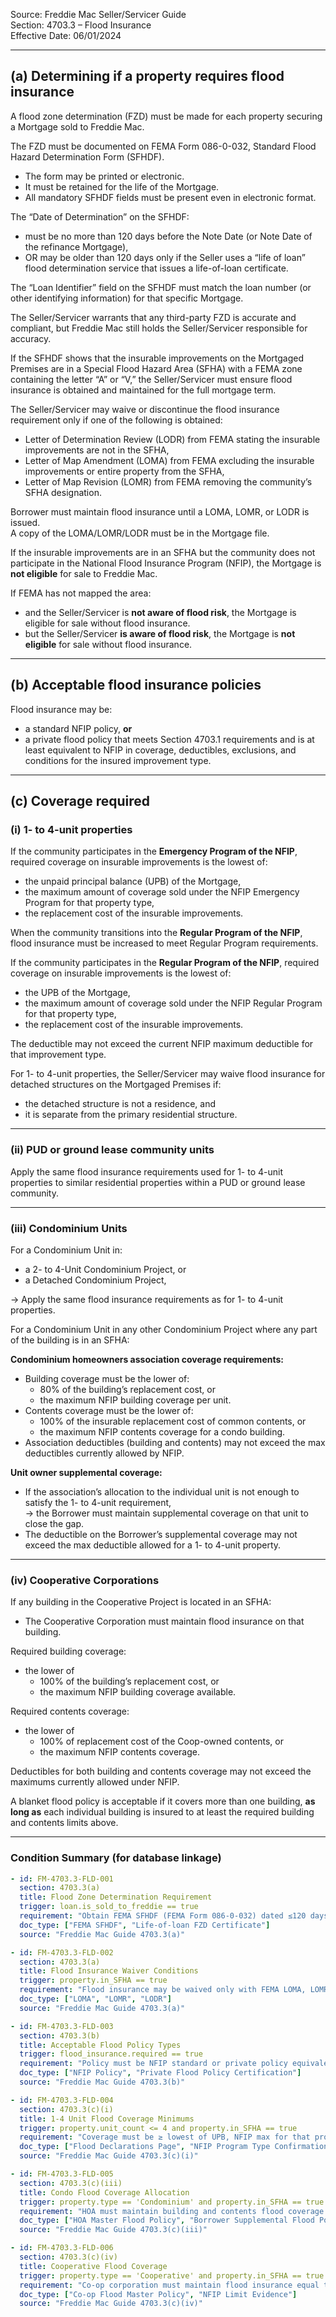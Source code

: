 Source: Freddie Mac Seller/Servicer Guide  
Section: 4703.3 – Flood Insurance  
Effective Date: 06/01/2024  

---

## (a) Determining if a property requires flood insurance

A flood zone determination (FZD) must be made for each property securing a Mortgage sold to Freddie Mac.

The FZD must be documented on FEMA Form 086-0-032, Standard Flood Hazard Determination Form (SFHDF).  
- The form may be printed or electronic.  
- It must be retained for the life of the Mortgage.  
- All mandatory SFHDF fields must be present even in electronic format.

The “Date of Determination” on the SFHDF:
- must be no more than 120 days before the Note Date (or Note Date of the refinance Mortgage),  
- OR may be older than 120 days only if the Seller uses a “life of loan” flood determination service that issues a life-of-loan certificate.

The “Loan Identifier” field on the SFHDF must match the loan number (or other identifying information) for that specific Mortgage.

The Seller/Servicer warrants that any third-party FZD is accurate and compliant, but Freddie Mac still holds the Seller/Servicer responsible for accuracy.

If the SFHDF shows that the insurable improvements on the Mortgaged Premises are in a Special Flood Hazard Area (SFHA) with a FEMA zone containing the letter “A” or “V,” the Seller/Servicer must ensure flood insurance is obtained and maintained for the full mortgage term.

The Seller/Servicer may waive or discontinue the flood insurance requirement only if one of the following is obtained:
- Letter of Determination Review (LODR) from FEMA stating the insurable improvements are not in the SFHA,  
- Letter of Map Amendment (LOMA) from FEMA excluding the insurable improvements or entire property from the SFHA,  
- Letter of Map Revision (LOMR) from FEMA removing the community’s SFHA designation.

Borrower must maintain flood insurance until a LOMA, LOMR, or LODR is issued.  
A copy of the LOMA/LOMR/LODR must be in the Mortgage file.

If the insurable improvements are in an SFHA but the community does not participate in the National Flood Insurance Program (NFIP), the Mortgage is **not eligible** for sale to Freddie Mac.

If FEMA has not mapped the area:
- and the Seller/Servicer is **not aware of flood risk**, the Mortgage is eligible for sale without flood insurance.  
- but the Seller/Servicer **is aware of flood risk**, the Mortgage is **not eligible** for sale without flood insurance.

---

## (b) Acceptable flood insurance policies

Flood insurance may be:
- a standard NFIP policy, **or**
- a private flood policy that meets Section 4703.1 requirements and is at least equivalent to NFIP in coverage, deductibles, exclusions, and conditions for the insured improvement type.

---

## (c) Coverage required

### (i) 1- to 4-unit properties

If the community participates in the **Emergency Program of the NFIP**, required coverage on insurable improvements is the lowest of:
- the unpaid principal balance (UPB) of the Mortgage,  
- the maximum amount of coverage sold under the NFIP Emergency Program for that property type,  
- the replacement cost of the insurable improvements.

When the community transitions into the **Regular Program of the NFIP**, flood insurance must be increased to meet Regular Program requirements.

If the community participates in the **Regular Program of the NFIP**, required coverage on insurable improvements is the lowest of:
- the UPB of the Mortgage,  
- the maximum amount of coverage sold under the NFIP Regular Program for that property type,  
- the replacement cost of the insurable improvements.

The deductible may not exceed the current NFIP maximum deductible for that improvement type.

For 1- to 4-unit properties, the Seller/Servicer may waive flood insurance for detached structures on the Mortgaged Premises if:
- the detached structure is not a residence, and  
- it is separate from the primary residential structure.

---

### (ii) PUD or ground lease community units

Apply the same flood insurance requirements used for 1- to 4-unit properties to similar residential properties within a PUD or ground lease community.

---

### (iii) Condominium Units

For a Condominium Unit in:
- a 2- to 4-Unit Condominium Project, or  
- a Detached Condominium Project,  

→ Apply the same flood insurance requirements as for 1- to 4-unit properties.

For a Condominium Unit in any other Condominium Project where any part of the building is in an SFHA:

**Condominium homeowners association coverage requirements:**
- Building coverage must be the lower of:  
  - 80% of the building’s replacement cost, or  
  - the maximum NFIP building coverage per unit.
- Contents coverage must be the lower of:  
  - 100% of the insurable replacement cost of common contents, or  
  - the maximum NFIP contents coverage for a condo building.
- Association deductibles (building and contents) may not exceed the max deductibles currently allowed by NFIP.

**Unit owner supplemental coverage:**
- If the association’s allocation to the individual unit is not enough to satisfy the 1- to 4-unit requirement,  
  → the Borrower must maintain supplemental coverage on that unit to close the gap.
- The deductible on the Borrower’s supplemental coverage may not exceed the max deductible allowed for a 1- to 4-unit property.

---

### (iv) Cooperative Corporations

If any building in the Cooperative Project is located in an SFHA:
- The Cooperative Corporation must maintain flood insurance on that building.

Required building coverage:
- the lower of  
  - 100% of the building’s replacement cost, or  
  - the maximum NFIP building coverage available.

Required contents coverage:
- the lower of  
  - 100% of replacement cost of the Coop-owned contents, or  
  - the maximum NFIP contents coverage.

Deductibles for both building and contents coverage may not exceed the maximums currently allowed under NFIP.

A blanket flood policy is acceptable if it covers more than one building, **as long as** each individual building is insured to at least the required building and contents limits above.

---

### Condition Summary (for database linkage)
```yaml
- id: FM-4703.3-FLD-001
  section: 4703.3(a)
  title: Flood Zone Determination Requirement
  trigger: loan.is_sold_to_freddie == true
  requirement: "Obtain FEMA SFHDF (FEMA Form 086-0-032) dated ≤120 days before Note Date or supported by life-of-loan certificate; require flood insurance if property is in SFHA (A or V zone)."
  doc_type: ["FEMA SFHDF", "Life-of-loan FZD Certificate"]
  source: "Freddie Mac Guide 4703.3(a)"

- id: FM-4703.3-FLD-002
  section: 4703.3(a)
  title: Flood Insurance Waiver Conditions
  trigger: property.in_SFHA == true
  requirement: "Flood insurance may be waived only with FEMA LOMA, LOMR, or LODR showing property/unit is not in SFHA."
  doc_type: ["LOMA", "LOMR", "LODR"]
  source: "Freddie Mac Guide 4703.3(a)"

- id: FM-4703.3-FLD-003
  section: 4703.3(b)
  title: Acceptable Flood Policy Types
  trigger: flood_insurance.required == true
  requirement: "Policy must be NFIP standard or private policy equivalent to NFIP terms per 4703.1."
  doc_type: ["NFIP Policy", "Private Flood Policy Certification"]
  source: "Freddie Mac Guide 4703.3(b)"

- id: FM-4703.3-FLD-004
  section: 4703.3(c)(i)
  title: 1-4 Unit Flood Coverage Minimums
  trigger: property.unit_count <= 4 and property.in_SFHA == true
  requirement: "Coverage must be ≥ lowest of UPB, NFIP max for that program, or replacement cost; deductible ≤ NFIP max. Detached non-residential structures may be excluded."
  doc_type: ["Flood Declarations Page", "NFIP Program Type Confirmation"]
  source: "Freddie Mac Guide 4703.3(c)(i)"

- id: FM-4703.3-FLD-005
  section: 4703.3(c)(iii)
  title: Condo Flood Coverage Allocation
  trigger: property.type == 'Condominium' and property.in_SFHA == true
  requirement: "HOA must maintain building and contents flood coverage per NFIP formulas; borrower must carry supplemental flood if HOA allocation is below 1-4 unit requirement."
  doc_type: ["HOA Master Flood Policy", "Borrower Supplemental Flood Policy"]
  source: "Freddie Mac Guide 4703.3(c)(iii)"

- id: FM-4703.3-FLD-006
  section: 4703.3(c)(iv)
  title: Cooperative Flood Coverage
  trigger: property.type == 'Cooperative' and property.in_SFHA == true
  requirement: "Co-op corporation must maintain flood insurance equal to lower of 100% replacement cost or NFIP max; deductibles ≤ NFIP max; blanket acceptable if each building meets limits."
  doc_type: ["Co-op Flood Master Policy", "NFIP Limit Evidence"]
  source: "Freddie Mac Guide 4703.3(c)(iv)"
